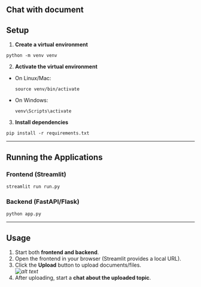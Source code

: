 ## Chat with document

## Setup

1. **Create a virtual environment**
```
python -m venv venv
```


2. **Activate the virtual environment**
- On Linux/Mac:
  ```
  source venv/bin/activate
  ```
- On Windows:
  ```
  venv\Scripts\activate
  ```

3. **Install dependencies**
```
pip install -r requirements.txt
```

---

## Running the Applications

### Frontend (Streamlit)
```
streamlit run run.py
```

### Backend (FastAPI/Flask)
```
python app.py
```

---

## Usage

1. Start both **frontend and backend**.
2. Open the frontend in your browser (Streamlit provides a local URL).
3. Click the **Upload** button to upload documents/files.  
   *![alt text](image.png)*
4. After uploading, start a **chat about the uploaded topic**.
